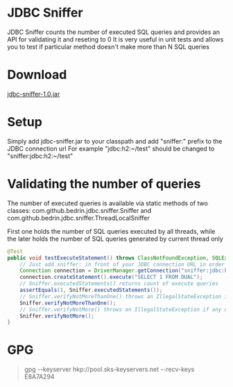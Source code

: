 JDBC Sniffer
============

JDBC Sniffer counts the number of executed SQL queries and provides an API for validating it and reseting to 0
It is very useful in unit tests and allows you to test if particular method doesn't make more than N SQL queries

Download
============
[jdbc-sniffer-1.0.jar](https://github.com/bedrin/jdbc-sniffer/raw/release/1.0/jdbc-sniffer-1.0.jar)

Setup
============
Simply add jdbc-sniffer.jar to your classpath and add "sniffer:" prefix to the JDBC connection url
For example "jdbc:h2:~/test" should be changed to "sniffer:jdbc:h2:~/test"

Validating the number of queries
============
The number of executed queries is available via static methods of two classes:
com.github.bedrin.jdbc.sniffer.Sniffer and com.github.bedrin.jdbc.sniffer.ThreadLocalSniffer

First one holds the number of SQL queries executed by all threads, while the later holds the number of SQL queries generated by current thread only

```java
@Test
public void testExecuteStatement() throws ClassNotFoundException, SQLException {
    // Just add sniffer: in front of your JDBC connection URL in order to enable sniffer
    Connection connection = DriverManager.getConnection("sniffer:jdbc:h2:~/test", "sa", "sa");
    connection.createStatement().execute("SELECT 1 FROM DUAL");
    // Sniffer.executedStatements() returns count of execute queries
    assertEquals(1, Sniffer.executedStatements());
    // Sniffer.verifyNotMoreThanOne() throws an IllegalStateException if more than one query was executed; it also resets the counter to 0
    Sniffer.verifyNotMoreThanOne();
    // Sniffer.verifyNotMore() throws an IllegalStateException if any query was executed
    Sniffer.verifyNotMore();
}
```

GPG
============
> gpg --keyserver hkp://pool.sks-keyservers.net --recv-keys E8A7A294